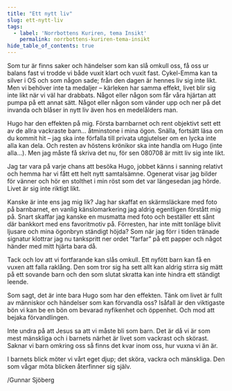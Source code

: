 ```yaml
---
title: "Ett nytt liv"
slug: ett-nytt-liv
tags:
  - label: 'Norrbottens Kuriren, tema Insikt'
    permalink: norrbottens-kuriren-tema-insikt
hide_table_of_contents: true
---
```

Som tur är finns saker och händelser som kan slå omkull oss, få oss ur balans fast vi trodde vi både vuxit klart och vuxit fast. Cykel-Emma kan ta silver i OS och som någon sade; från den dagen är hennes liv sig inte likt. Men vi behöver inte ta medaljer – kärleken har samma effekt, livet blir sig inte likt när vi väl har drabbats. Något eller någon som får våra hjärtan att pumpa på ett annat sätt. Något eller någon som vänder upp och ner på det invanda och blåser in nytt liv även hos en medelålders man.

<!--truncate-->

Hugo har den effekten på mig. Första barnbarnet och rent objektivt sett ett av de allra vackraste barn… åtminstone i mina ögon. Snälla, fortsätt läsa om du kommit hit – jag ska inte förfalla till privata utgjutelser om en lycka inte alla kan dela. Och resten av höstens krönikor ska inte handla om Hugo (inte alla…). Men jag måste få skriva det nu, för sen 080708 är mitt liv sig inte likt.

Jag tar vara på varje chans att besöka Hugo, jobbet känns i sanning relativt och hemma har vi fått ett helt nytt samtalsämne. Ogenerat visar jag bilder för vänner och hör en stolthet i min röst som det var längesedan jag hörde. Livet är sig inte riktigt likt.

Kanske är inte ens jag mig lik? Jag har skaffat en skärmsläckare med foto på barnbarnet, en vanlig känslomarkering jag aldrig egentligen förstått mig på. Snart skaffar jag kanske en musmatta med foto och beställer ett sånt där bankkort med ens favoritmotiv på. Förresten, har inte mitt tonläge blivit ljusare och mina ögonbryn ständigt höjda? Som när jag förr i tiden tränade signatur klottrar jag nu tankspritt ner ordet ”farfar” på ett papper och något händer med mitt hjärta bara då.

Tack och lov att vi fortfarande kan slås omkull. Ett nyfött barn kan få en vuxen att falla raklång. Den som tror sig ha sett allt kan aldrig stirra sig mätt på ett sovande barn och den som slutat skratta kan inte hindra ett ständigt leende. 

Som sagt, det är inte bara Hugo som har den effekten. Tänk om livet är fullt av människor och händelser som kan förvandla oss? Isåfall är den viktigaste bön vi kan be en bön om bevarad nyfikenhet och öppenhet. Och mod att bejaka förvandlingen.

Inte undra på att Jesus sa att vi måste bli som barn. Det är då vi är som mest mänskliga och i barnets närhet är livet som vackrast och skörast. Saknar vi barn omkring oss så finns det kvar inom oss, hur vuxna vi än är. 

I barnets blick möter vi vårt eget djup; det sköra, vackra och mänskliga. Den som vågar möta blicken återfinner sig själv.

/Gunnar Sjöberg
